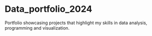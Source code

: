 # Data_portfolio_2024
 Portfolio showcasing projects that highlight my skills in data analysis, programming and visualization.
